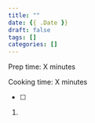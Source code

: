 ```yaml
---
title: ""
date: {{ .Date }}
draft: false
tags: []
categories: []
---
```




<div class="recipe" id="recipe">
Prep time: X minutes

Cooking time: X minutes

- [ ]

1. 

</div>
